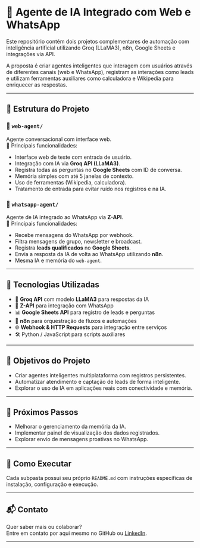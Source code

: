 # 🤖 Agente de IA Integrado com Web e WhatsApp

Este repositório contém dois projetos complementares de automação com inteligência artificial utilizando Groq (LLaMA3), n8n, Google Sheets e integrações via API.

A proposta é criar agentes inteligentes que interagem com usuários através de diferentes canais (web e WhatsApp), registram as interações como leads e utilizam ferramentas auxiliares como calculadora e Wikipedia para enriquecer as respostas.

---

## 📁 Estrutura do Projeto

### 🔹 `web-agent/`
Agente conversacional com interface web.  
📌 Principais funcionalidades:
- Interface web de teste com entrada de usuário.
- Integração com IA via **Groq API (LLaMA3)**.
- Registra todas as perguntas no **Google Sheets** com ID de conversa.
- Memória simples com até 5 janelas de contexto.
- Uso de ferramentas (Wikipedia, calculadora).
- Tratamento de entrada para evitar ruído nos registros e na IA.

### 🔹 `whatsapp-agent/`
Agente de IA integrado ao WhatsApp via **Z-API**.  
📌 Principais funcionalidades:
- Recebe mensagens do WhatsApp por webhook.
- Filtra mensagens de grupo, newsletter e broadcast.
- Registra **leads qualificados** no **Google Sheets**.
- Envia a resposta da IA de volta ao WhatsApp utilizando **n8n**.
- Mesma IA e memória do `web-agent`.

---

## 🧰 Tecnologias Utilizadas

- 🤖 **Groq API** com modelo **LLaMA3** para respostas da IA
- 🔗 **Z-API** para integração com WhatsApp
- 📊 **Google Sheets API** para registro de leads e perguntas
- 🔄 **n8n** para orquestração de fluxos e automações
- 🌐 **Webhook & HTTP Requests** para integração entre serviços
- 🛠️ Python / JavaScript para scripts auxiliares

---

## 🧪 Objetivos do Projeto

- Criar agentes inteligentes multiplataforma com registros persistentes.
- Automatizar atendimento e captação de leads de forma inteligente.
- Explorar o uso de IA em aplicações reais com conectividade e memória.

---

## 📌 Próximos Passos

- Melhorar o gerenciamento da memória da IA.
- Implementar painel de visualização dos dados registrados.
- Explorar envio de mensagens proativas no WhatsApp.

---

## 📂 Como Executar

Cada subpasta possui seu próprio `README.md` com instruções específicas de instalação, configuração e execução.

---

## 📬 Contato

Quer saber mais ou colaborar?  
Entre em contato por aqui mesmo no GitHub ou [LinkedIn](https://www.linkedin.com/in/rafael-chaves-souza).

---
